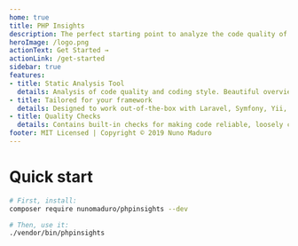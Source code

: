```yaml
---
home: true
title: PHP Insights
description: The perfect starting point to analyze the code quality of your PHP projects
heroImage: /logo.png
actionText: Get Started →
actionLink: /get-started
sidebar: true
features:
- title: Static Analysis Tool
  details: Analysis of code quality and coding style. Beautiful overview of code architecture and it's complexity.
- title: Tailored for your framework
  details: Designed to work out-of-the-box with Laravel, Symfony, Yii, Wordpress, and more.
- title: Quality Checks
  details: Contains built-in checks for making code reliable, loosely coupled, simple, and clean.
footer: MIT Licensed | Copyright © 2019 Nuno Maduro
---
```


# Quick start
```bash
# First, install:
composer require nunomaduro/phpinsights --dev

# Then, use it:
./vendor/bin/phpinsights
```
